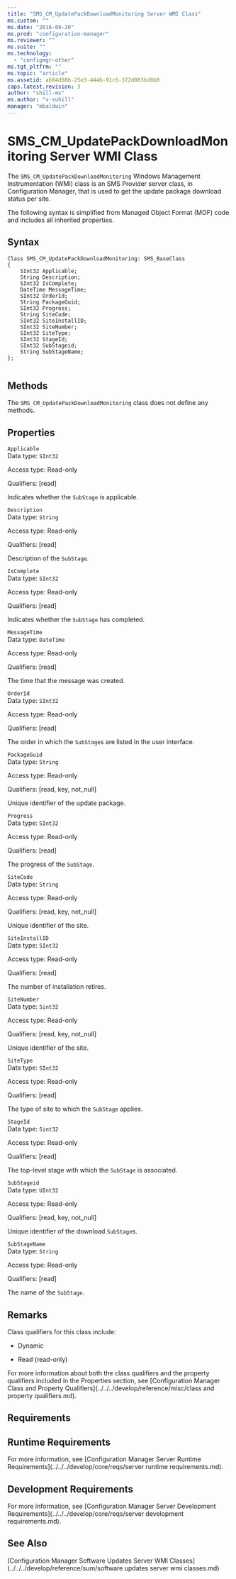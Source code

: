 ```yaml
---
title: "SMS_CM_UpdatePackDownloadMonitoring Server WMI Class"
ms.custom: ""
ms.date: "2016-09-20"
ms.prod: "configuration-manager"
ms.reviewer: ""
ms.suite: ""
ms.technology: 
  - "configmgr-other"
ms.tgt_pltfrm: ""
ms.topic: "article"
ms.assetid: ab04d08b-25e3-444b-91c6-372d083bd8b0
caps.latest.revision: 3
author: "shill-ms"
ms.author: "v-suhill"
manager: "mbaldwin"
---
```

# SMS_CM_UpdatePackDownloadMonitoring Server WMI Class
The  `SMS_CM_UpdatePackDownloadMonitoring` Windows Management Instrumentation (WMI) class is an SMS Provider server class, in Configuration Manager, that is used to get the update package download status per site.  
  
 The following syntax is simplified from Managed Object Format (MOF) code and includes all inherited properties.  
  
## Syntax  
  
```  
Class SMS_CM_UpdatePackDownloadMonitoring: SMS_BaseClass  
{  
    SInt32 Applicable;  
    String Description;  
    SInt32 IsComplete;  
    DateTime MessageTime;  
    SInt32 OrderId;  
    String PackageGuid;  
    SInt32 Progress;  
    String SiteCode;  
    SInt32 SiteInstallID;  
    SInt32 SiteNumber;  
    SInt32 SiteType;  
    SInt32 StageId;  
    SInt32 SubStageid;  
    String SubStageName;  
};  
  
```  
  
## Methods  
 The `SMS_CM_UpdatePackDownloadMonitoring` class does not define any methods.  
  
## Properties  
 `Applicable`  
 Data type: `SInt32`  
  
 Access type: Read-only  
  
 Qualifiers: [read]  
  
 Indicates whether the `SubStage` is applicable.  
  
 `Description`  
 Data type: `String`  
  
 Access type: Read-only  
  
 Qualifiers: [read]  
  
 Description of the `SubStage`.  
  
 `IsComplete`  
 Data type: `SInt32`  
  
 Access type: Read-only  
  
 Qualifiers: [read]  
  
 Indicates whether the  `SubStage` has completed.  
  
 `MessageTime`  
 Data type: `DateTime`  
  
 Access type: Read-only  
  
 Qualifiers: [read]  
  
 The time that the message was created.  
  
 `OrderId`  
 Data type: `SInt32`  
  
 Access type: Read-only  
  
 Qualifiers: [read]  
  
 The order in which the `SubStage`s are listed in the user interface.  
  
 `PackageGuid`  
 Data type: `String`  
  
 Access type: Read-only  
  
 Qualifiers: [read, key, not_null]  
  
 Unique identifier of the update package.  
  
 `Progress`  
 Data type: `SInt32`  
  
 Access type: Read-only  
  
 Qualifiers: [read]  
  
 The progress of the `SubStage`.  
  
 `SiteCode`  
 Data type: `String`  
  
 Access type: Read-only  
  
 Qualifiers: [read, key, not_null]  
  
 Unique identifier of the site.  
  
 `SiteInstallID`  
 Data type: `SInt32`  
  
 Access type: Read-only  
  
 Qualifiers: [read]  
  
 The number of installation retires.  
  
 `SiteNumber`  
 Data type: `Sint32`  
  
 Access type: Read-only  
  
 Qualifiers: [read, key, not_null]  
  
 Unique identifier of the site.  
  
 `SiteType`  
 Data type: `SInt32`  
  
 Access type: Read-only  
  
 Qualifiers: [read]  
  
 The type of site to which the `SubStage` applies.  
  
 `StageId`  
 Data type: `Sint32`  
  
 Access type: Read-only  
  
 Qualifiers: [read]  
  
 The top-level stage with which the `SubStage` is associated.  
  
 `SubStageid`  
 Data type: `UInt32`  
  
 Access type: Read-only  
  
 Qualifiers: [read, key, not_null]  
  
 Unique identifier of the download `SubStage`s.  
  
 `SubStageName`  
 Data type: `String`  
  
 Access type: Read-only  
  
 Qualifiers: [read]  
  
 The name of the `SubStage`.  
  
## Remarks  
 Class qualifiers for this class include:  
  
-   Dynamic  
  
-   Read (read-only)  
  
 For more information about both the class qualifiers and the property qualifiers included in the Properties section, see [Configuration Manager Class and Property Qualifiers](../../../develop/reference/misc/class and property qualifiers.md).  
  
## Requirements  
  
## Runtime Requirements  
 For more information, see [Configuration Manager Server Runtime Requirements](../../../develop/core/reqs/server runtime requirements.md).  
  
## Development Requirements  
 For more information, see [Configuration Manager Server Development Requirements](../../../develop/core/reqs/server development requirements.md).  
  
## See Also  
 [Configuration Manager Software Updates Server WMI Classes](../../../develop/reference/sum/software updates server wmi classes.md)